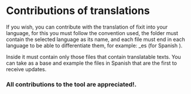 # Contributions of translations
If you wish, you can contribute with the translation of fixit into your language, for this you must follow the convention used, the folder must contain the selected language as its name, and each file must end in each language to be able to differentiate them, for example: _es (for Spanish ).

Inside it must contain only those files that contain translatable texts. You can take as a base and example the files in Spanish that are the first to receive updates.

### All contributions to the tool are appreciated!.